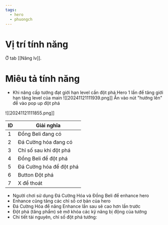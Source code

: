 ```yaml
---
tags:
  - hero
  - phuongch
---
```

# Vị trí tính năng
Ở tab [[Nâng lv]].

# Miêu tả tính năng
- Khi nâng cấp tướng đạt giới hạn level cần đột phá Hero 1 lần để tăng giới hạn tăng level của main
![[20241121111939.png]]
Ấn vào nút "hướng lên" để vào pop up đột phá

![[20241121111855.png]]

| ID  | Giải nghĩa              |
| --- | ----------------------- |
| 1   | Đồng Beli đang có       |
| 2   | Đá Cường hóa đang có    |
| 3   | Chỉ số sau khi đột phá  |
| 4   | Đồng Beli để đột phá    |
| 5   | Đá Cường hóa để đột phá |
| 6   | Button Đột phá          |
| 7   | X để thoát              |

- Người chơi sử dụng Đá Cường Hóa và Đồng Beli để enhance hero
- Enhance cũng tăng các chỉ số cơ bản của hero
- Đá Cường Hóa để nâng Enhance lần sau sẽ cao hơn lần trước
- Đột phá (tăng phẩm) sẽ mở khóa các kỹ năng bị động của tướng
- Chi tiết tài nguyên, chỉ số đột phá tướng: 
